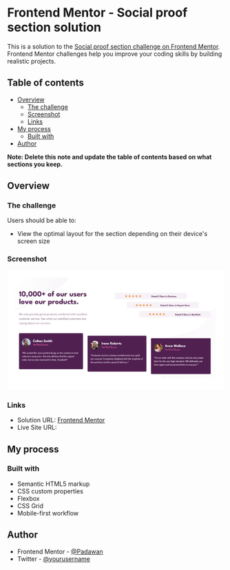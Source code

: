 # Frontend Mentor - Social proof section solution

This is a solution to the [Social proof section challenge on Frontend Mentor](https://www.frontendmentor.io/challenges/social-proof-section-6e0qTv_bA). Frontend Mentor challenges help you improve your coding skills by building realistic projects. 

## Table of contents

- [Overview](#overview)
  - [The challenge](#the-challenge)
  - [Screenshot](#screenshot)
  - [Links](#links)
- [My process](#my-process)
  - [Built with](#built-with)
- [Author](#author)

**Note: Delete this note and update the table of contents based on what sections you keep.**

## Overview

### The challenge

Users should be able to:

- View the optimal layout for the section depending on their device's screen size

### Screenshot

![Design preview for social-proof-section](./img/Screenshot.jpg)


### Links

- Solution URL: [Frontend Mentor](https://your-solution-url.com)
- Live Site URL: []([https://your-live-site-url.com](https://soitirakis.github.io/social-proof/))

## My process

### Built with

- Semantic HTML5 markup
- CSS custom properties
- Flexbox
- CSS Grid
- Mobile-first workflow


## Author

- Frontend Mentor - [@Padawan](https://www.frontendmentor.io/profile/soitirakis)
- Twitter - [@yourusername](https://www.twitter.com/yourusername)


